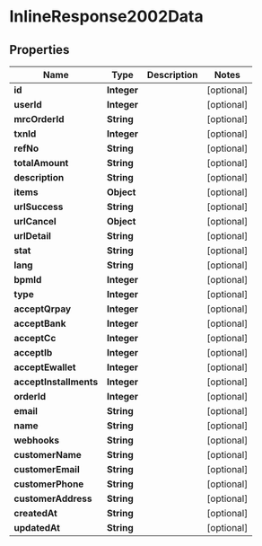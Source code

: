 # InlineResponse2002Data

## Properties
Name | Type | Description | Notes
------------ | ------------- | ------------- | -------------
**id** | **Integer** |  |  [optional]
**userId** | **Integer** |  |  [optional]
**mrcOrderId** | **String** |  |  [optional]
**txnId** | **Integer** |  |  [optional]
**refNo** | **String** |  |  [optional]
**totalAmount** | **String** |  |  [optional]
**description** | **String** |  |  [optional]
**items** | **Object** |  |  [optional]
**urlSuccess** | **String** |  |  [optional]
**urlCancel** | **Object** |  |  [optional]
**urlDetail** | **String** |  |  [optional]
**stat** | **String** |  |  [optional]
**lang** | **String** |  |  [optional]
**bpmId** | **Integer** |  |  [optional]
**type** | **Integer** |  |  [optional]
**acceptQrpay** | **Integer** |  |  [optional]
**acceptBank** | **Integer** |  |  [optional]
**acceptCc** | **Integer** |  |  [optional]
**acceptIb** | **Integer** |  |  [optional]
**acceptEwallet** | **Integer** |  |  [optional]
**acceptInstallments** | **Integer** |  |  [optional]
**orderId** | **Integer** |  |  [optional]
**email** | **String** |  |  [optional]
**name** | **String** |  |  [optional]
**webhooks** | **String** |  |  [optional]
**customerName** | **String** |  |  [optional]
**customerEmail** | **String** |  |  [optional]
**customerPhone** | **String** |  |  [optional]
**customerAddress** | **String** |  |  [optional]
**createdAt** | **String** |  |  [optional]
**updatedAt** | **String** |  |  [optional]
